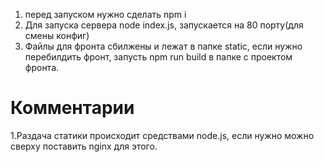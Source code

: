 1. перед запуском нужно сделать npm i
2. Для запуска сервера node index.js, запускается на 80 порту(для смены конфиг)
3. Файлы для фронта сбилжены и лежат в папке static, если нужно перебилдить фронт, запусть npm run build в папке с проектом фронта.

# Комментарии
1.Раздача статики происходит средствами node.js, если нужно можно сверху поставить nginx для этого.
